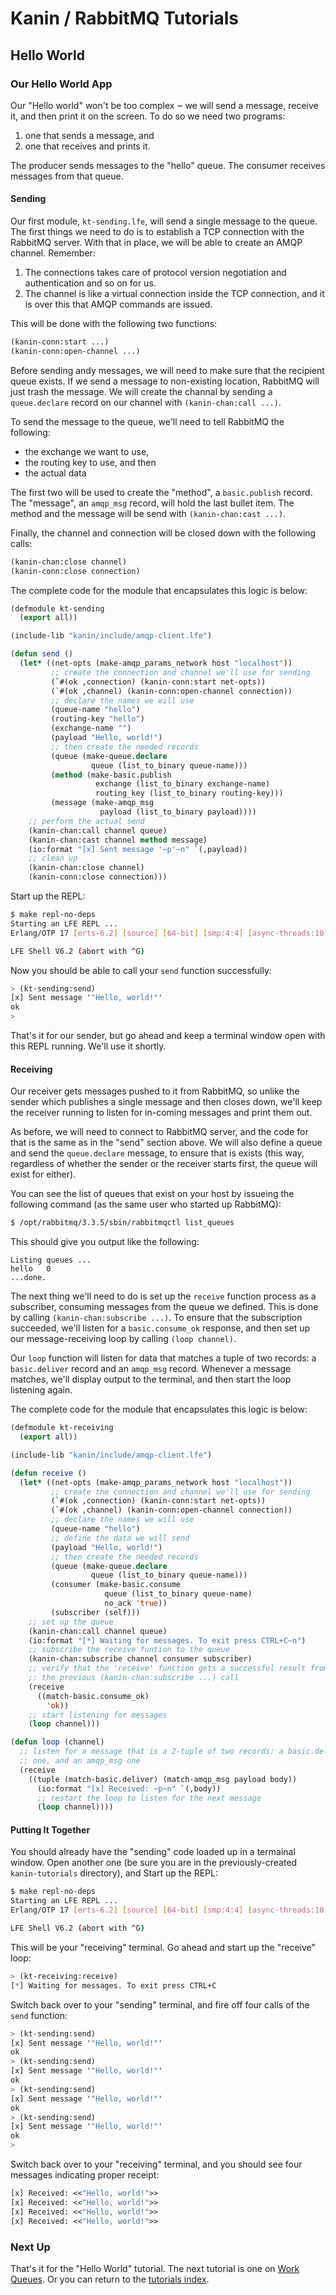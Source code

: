 # Kanin / RabbitMQ Tutorials

## Hello World

### Our Hello World App

Our "Hello world" won't be too complex ‒ we will send a message, receive it,
and then print it on the screen. To do so we need two programs:

1. one that sends a message, and
1. one that receives and prints it.

The producer sends messages to the "hello" queue. The consumer receives
messages from that queue.

#### Sending

Our first module, ``kt-sending.lfe``, will send a single message to the queue.
The first things we need to do is to establish a TCP connection with the
RabbitMQ server. With that in place, we will be able to create an AMQP channel.
Remember:

1. The connections takes care of protocol version negotiation and authentication
   and so on for us.
1. The channel is like a virtual connection inside the TCP connection, and it
   is over this that AMQP commands are issued.

This will be done with the following two functions:

```cl
(kanin-conn:start ...)
(kanin-conn:open-channel ...)
```

Before sending andy messages, we will need to make sure that the recipient
queue exists. If we send a message to non-existing location, RabbitMQ will just
trash the message. We will create the channal by sending a ``queue.declare``
record on our channel with ``(kanin-chan:call ...)``.

To send the message to the queue, we'll need to tell RabbitMQ the following:
 * the exchange we want to use,
 * the routing key to use, and then
 * the actual data

The first two will be used to create the "method", a ``basic.publish`` record.
The "message", an ``amqp_msg`` record, will hold the last bullet item. The
method and the message will be send with ``(kanin-chan:cast ...)``.

Finally, the channel and connection will be closed down with the following
calls:

```cl
(kanin-chan:close channel)
(kanin-conn:close connection)
```

The complete code for the module that encapsulates this logic is below:

```cl
(defmodule kt-sending
  (export all))

(include-lib "kanin/include/amqp-client.lfe")

(defun send ()
  (let* ((net-opts (make-amqp_params_network host "localhost"))
  		 ;; create the connection and channel we'll use for sending
         (`#(ok ,connection) (kanin-conn:start net-opts))
         (`#(ok ,channel) (kanin-conn:open-channel connection))
         ;; declare the names we will use
         (queue-name "hello")
         (routing-key "hello")
         (exchange-name "")
         (payload "Hello, world!")
         ;; then create the needed records
         (queue (make-queue.declare
                  queue (list_to_binary queue-name)))
         (method (make-basic.publish
                   exchange (list_to_binary exchange-name)
                   routing_key (list_to_binary routing-key)))
         (message (make-amqp_msg
                    payload (list_to_binary payload))))
    ;; perform the actual send
    (kanin-chan:call channel queue)
    (kanin-chan:cast channel method message)
    (io:format "[x] Sent message '~p'~n" `(,payload))
    ;; clean up
    (kanin-chan:close channel)
    (kanin-conn:close connection)))
```

Start up the REPL:

```bash
$ make repl-no-deps
Starting an LFE REPL ...
Erlang/OTP 17 [erts-6.2] [source] [64-bit] [smp:4:4] [async-threads:10] ...

LFE Shell V6.2 (abort with ^G)
```

Now you should be able to call your ``send`` function successfully:

```cl
> (kt-sending:send)
[x] Sent message '"Hello, world!"'
ok
>
```

That's it for our sender, but go ahead and keep a terminal window open with
this REPL running. We'll use it shortly.


#### Receiving

Our receiver gets messages pushed to it from RabbitMQ, so unlike the sender
which publishes a single message and then closes down, we'll keep the receiver
running to listen for in-coming messages and print them out.

As before, we will need to connect to RabbitMQ server, and the code for that is
the same as in the "send" section above. We will also define a queue and send
the ``queue.declare`` message, to ensure that is exists (this way, regardless
of whether the sender or the receiver starts first, the queue will exist for
either).

You can see the list of queues that exist on your host by issueing the
following command (as the same user who started up RabbitMQ):

```bash
$ /opt/rabbitmq/3.3.5/sbin/rabbitmqctl list_queues
```

This should give you output like the following:

```
Listing queues ...
hello	0
...done.
```

The next thing we'll need to do is set up the ``receive`` function process as
a subscriber, consuming messages from the queue we defined. This is done by
calling ``(kanin-chan:subscribe ...)``. To ensure that the subscription
succeeded, we'll listen for a ``basic.consume_ok`` response, and then set up
our message-receiving loop by calling ``(loop channel)``.

Our ``loop`` function will listen for data that matches a tuple of two records:
a ``basic.deliver`` record and an ``amqp_msg`` record. Whenever a message
matches, we'll display output to the terminal, and then start the loop
listening again.

The complete code for the module that encapsulates this logic is below:

```cl
(defmodule kt-receiving
  (export all))

(include-lib "kanin/include/amqp-client.lfe")

(defun receive ()
  (let* ((net-opts (make-amqp_params_network host "localhost"))
         ;; create the connection and channel we'll use for sending
         (`#(ok ,connection) (kanin-conn:start net-opts))
         (`#(ok ,channel) (kanin-conn:open-channel connection))
         ;; declare the names we will use
         (queue-name "hello")
         ;; define the data we will send
         (payload "Hello, world!")
         ;; then create the needed records
         (queue (make-queue.declare
                  queue (list_to_binary queue-name)))
         (consumer (make-basic.consume
                     queue (list_to_binary queue-name)
                     no_ack 'true))
         (subscriber (self)))
    ;; set up the queue
    (kanin-chan:call channel queue)
    (io:format "[*] Waiting for messages. To exit press CTRL+C~n")
    ;; subscribe the receive funtion to the queue
    (kanin-chan:subscribe channel consumer subscriber)
    ;; verify that the 'receive' function gets a successful result from
    ;; the previous (kanin-chan:subscribe ...) call
    (receive
      ((match-basic.consume_ok)
        'ok))
    ;; start listening for messages
    (loop channel)))

(defun loop (channel)
  ;; listen for a message that is a 2-tuple of two records: a basic.deliver
  ;; one, and an amqp_msg one
  (receive
    ((tuple (match-basic.deliver) (match-amqp_msg payload body))
      (io:format "[x] Received: ~p~n" `(,body))
      ;; restart the loop to listen for the next message
      (loop channel))))
```


#### Putting It Together

You should already have the "sending" code loaded up in a termainal window.
Open another one (be sure you are in the previously-created ``kanin-tutorials``
directory), and Start up the REPL:

```bash
$ make repl-no-deps
Starting an LFE REPL ...
Erlang/OTP 17 [erts-6.2] [source] [64-bit] [smp:4:4] [async-threads:10] ...

LFE Shell V6.2 (abort with ^G)
```

This will be your "receiving" terminal. Go ahead and start up the "receive"
loop:

```cl
> (kt-receiving:receive)
[*] Waiting for messages. To exit press CTRL+C
```

Switch back over to your "sending" terminal, and fire off four calls of the
``send`` function:

```cl
> (kt-sending:send)
[x] Sent message '"Hello, world!"'
ok
> (kt-sending:send)
[x] Sent message '"Hello, world!"'
ok
> (kt-sending:send)
[x] Sent message '"Hello, world!"'
ok
> (kt-sending:send)
[x] Sent message '"Hello, world!"'
ok
>
```

Switch back over to your "receiving" terminal, and you should see four messages
indicating proper receipt:

```cl
[x] Received: <<"Hello, world!">>
[x] Received: <<"Hello, world!">>
[x] Received: <<"Hello, world!">>
[x] Received: <<"Hello, world!">>
```


### Next Up

That's it for the "Hello World" tutorial. The next tutorial is one on
[Work Queues](./02-tutorial-work-queues.md). Or you can return to the
[tutorials index](./tutorials.md).
